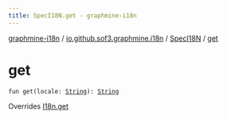 ```yaml
---
title: SpecI18N.get - graphmine-i18n
---
```


[graphmine-i18n](../../index.html) / [io.github.sof3.graphmine.i18n](../index.html) / [SpecI18N](index.html) / [get](./get.html)

# get

`fun get(locale: `[`String`](https://kotlinlang.org/api/latest/jvm/stdlib/kotlin/-string/index.html)`): `[`String`](https://kotlinlang.org/api/latest/jvm/stdlib/kotlin/-string/index.html)

Overrides [I18n.get](../-i18n/get.html)

